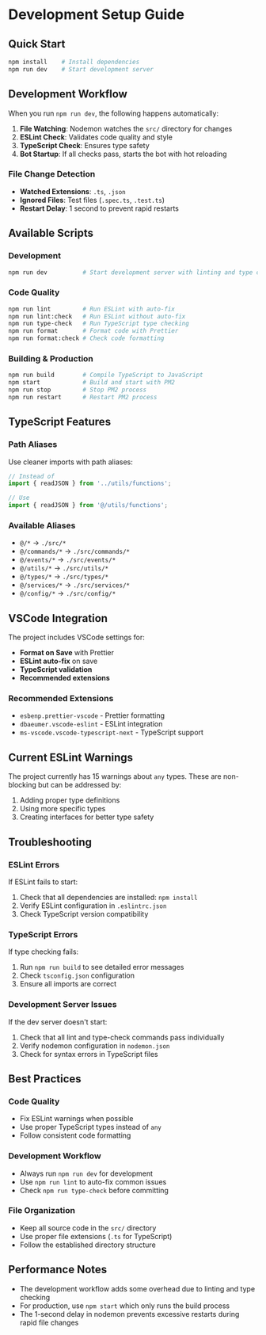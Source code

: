 # Development Setup Guide

## Quick Start

```bash
npm install    # Install dependencies
npm run dev    # Start development server
```

## Development Workflow

When you run `npm run dev`, the following happens automatically:

1. **File Watching**: Nodemon watches the `src/` directory for changes
2. **ESLint Check**: Validates code quality and style
3. **TypeScript Check**: Ensures type safety
4. **Bot Startup**: If all checks pass, starts the bot with hot reloading

### File Change Detection
- **Watched Extensions**: `.ts`, `.json`
- **Ignored Files**: Test files (`.spec.ts`, `.test.ts`)
- **Restart Delay**: 1 second to prevent rapid restarts

## Available Scripts

### Development
```bash
npm run dev          # Start development server with linting and type checking
```

### Code Quality
```bash
npm run lint         # Run ESLint with auto-fix
npm run lint:check   # Run ESLint without auto-fix
npm run type-check   # Run TypeScript type checking
npm run format       # Format code with Prettier
npm run format:check # Check code formatting
```

### Building & Production
```bash
npm run build        # Compile TypeScript to JavaScript
npm start            # Build and start with PM2
npm run stop         # Stop PM2 process
npm run restart      # Restart PM2 process
```

## TypeScript Features

### Path Aliases
Use cleaner imports with path aliases:
```typescript
// Instead of
import { readJSON } from '../utils/functions';

// Use
import { readJSON } from '@/utils/functions';
```

### Available Aliases
- `@/*` → `./src/*`
- `@/commands/*` → `./src/commands/*`
- `@/events/*` → `./src/events/*`
- `@/utils/*` → `./src/utils/*`
- `@/types/*` → `./src/types/*`
- `@/services/*` → `./src/services/*`
- `@/config/*` → `./src/config/*`

## VSCode Integration

The project includes VSCode settings for:
- **Format on Save** with Prettier
- **ESLint auto-fix** on save
- **TypeScript validation**
- **Recommended extensions**

### Recommended Extensions
- `esbenp.prettier-vscode` - Prettier formatting
- `dbaeumer.vscode-eslint` - ESLint integration
- `ms-vscode.vscode-typescript-next` - TypeScript support

## Current ESLint Warnings

The project currently has 15 warnings about `any` types. These are non-blocking but can be addressed by:
1. Adding proper type definitions
2. Using more specific types
3. Creating interfaces for better type safety

## Troubleshooting

### ESLint Errors
If ESLint fails to start:
1. Check that all dependencies are installed: `npm install`
2. Verify ESLint configuration in `.eslintrc.json`
3. Check TypeScript version compatibility

### TypeScript Errors
If type checking fails:
1. Run `npm run build` to see detailed error messages
2. Check `tsconfig.json` configuration
3. Ensure all imports are correct

### Development Server Issues
If the dev server doesn't start:
1. Check that all lint and type-check commands pass individually
2. Verify nodemon configuration in `nodemon.json`
3. Check for syntax errors in TypeScript files

## Best Practices

### Code Quality
- Fix ESLint warnings when possible
- Use proper TypeScript types instead of `any`
- Follow consistent code formatting

### Development Workflow
- Always run `npm run dev` for development
- Use `npm run lint` to auto-fix common issues
- Check `npm run type-check` before committing

### File Organization
- Keep all source code in the `src/` directory
- Use proper file extensions (`.ts` for TypeScript)
- Follow the established directory structure

## Performance Notes

- The development workflow adds some overhead due to linting and type checking
- For production, use `npm start` which only runs the build process
- The 1-second delay in nodemon prevents excessive restarts during rapid file changes 